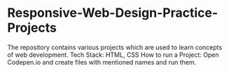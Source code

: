 # Responsive-Web-Design-Practice-Projects
The repository contains various projects which are used to learn concepts of web development. 
Tech Stack: HTML, CSS
How to run a Project: Open Codepen.io and create files with mentioned names and run them. 
